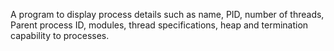 A program to display process details such as name, PID, number of threads, Parent process ID, modules, thread specifications, heap and termination capability to processes.

